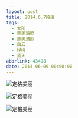 ```yaml
---
layout: post
title: 2014.6.7拍摄
tags:
  - 太阳
  - 燕美清照
  - 燕美清照
  - 白云
  - 绿树
  - 蓝天
abbrlink: 43498
date: 2014-06-09 00:00:00
---
```


<!-- build time:Sat Jun 23 2018 12:05:15 GMT+0800 (中国标准时间) -->

![定格美丽](http://ww2.sinaimg.cn/large/4eed32f2jw1eh5mej1g1bj218g0p0ju1.jpg "蓝天白云大太阳")

![定格美丽](http://ww4.sinaimg.cn/large/4eed32f2jw1eh5merdzxbj218g0p0do4.jpg "阴凉下的闪耀")

![定格美丽](http://ww3.sinaimg.cn/large/4eed32f2jw1eh5meusq8gj218g0p0n2f.jpg "蓝天白云绿树环绕")
<!-- rebuild by neat -->